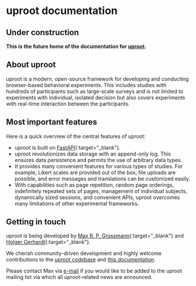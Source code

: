 # uproot documentation

## Under construction

**This is the future home of the documentation for [uproot](https://github.com/mrpg/uproot).**

## About uproot

uproot is a modern, open-source framework for developing and conducting browser-based behavioral experiments. This includes studies with hundreds of participants such as large-scale surveys and is not limited to experiments with individual, isolated decision but also covers experiments with real-time interaction between the participants.

## Most important features

Here is a quick overview of the central features of uproot:

* uproot is built on [FastAPI](https://fastapi.tiangolo.com/){:target="_blank"}.
* uproot revolutionizes data storage with an append-only log. This ensures data persistence and permits the use of arbitrary data types.
* It provides many convenient features for various types of studies. For example, Likert scales are provided out of the box, file uploads are possible, and error messages and translations can be customized easily.
* With capabilities such as page repetition, random page orderings, indefinitely repeated sets of pages, management of individual subjects, dynamically sized sessions, and convenient APIs, uproot overcomes many limitations of other experimental frameworks.

## Getting in touch

uproot is being developed by [Max R. P. Grossmann](https://max.pm/){:target="_blank"} and [Holger Gerhardt](https://www.econ.uni-bonn.de/iame/gerhardt){:target="_blank"}.

We cherish community-driven development and highly welcome contributions to the [uproot codebase](https://github.com/mrpg/uproot) and [this documentation](https://github.com/mrpg/uproot-docs).

Please contact Max via [e-mail](mailto:max@uproot.science) if you would like to be added to the uproot mailing list via which all uproot-related news are announced.
